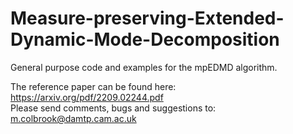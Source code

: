# Measure-preserving-Extended-Dynamic-Mode-Decomposition
General purpose code and examples for the mpEDMD algorithm.

The reference paper can be found here:<br>
https://arxiv.org/pdf/2209.02244.pdf<br>
Please send comments, bugs and suggestions to: m.colbrook@damtp.cam.ac.uk
